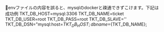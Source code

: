 🔸envファイルの内容を誤ると、mysqlのdockerと疎通できずこけます。下記は成功例
TKT_DB_HOST=mysql:3306
TKT_DB_NAME=ticket
TKT_DB_USER=root
TKT_DB_PASS=root
TKT_DB_SLAVE=''
TKT_DB_DSN="mysql:host=${TKT_DB_HOST};dbname=${TKT_DB_NAME};

